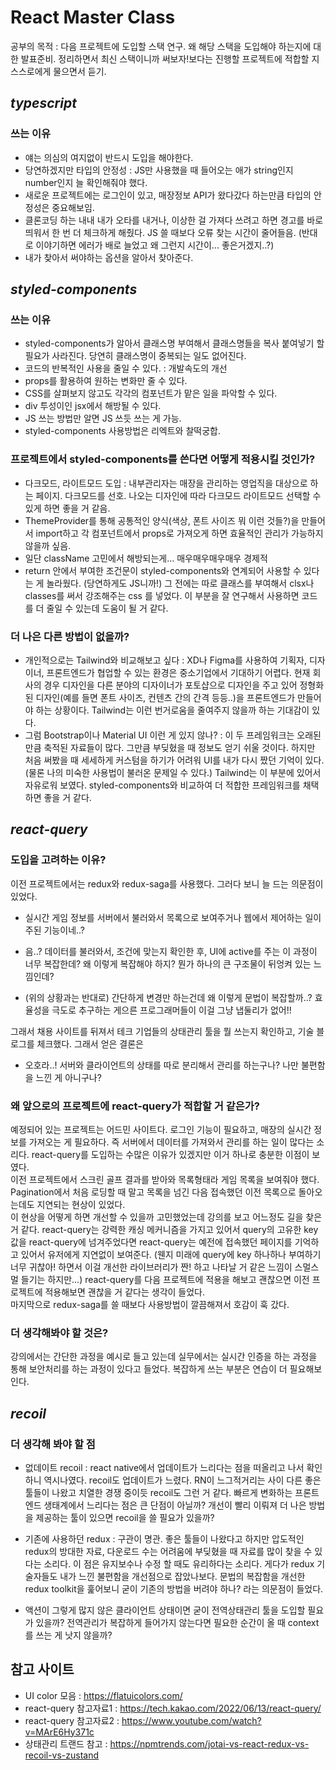 # React Master Class

공부의 목적 : 다음 프로젝트에 도입할 스택 연구. 왜 해당 스택을 도입해야 하는지에 대한 발표준비. 정리하면서 최신 스택이니까 써보자!보다는 진행할 프로젝트에 적합할 지 스스로에게 물으면서 듣기.

## _typescript_

### 쓰는 이유

-   얘는 의심의 여지없이 반드시 도입을 해야한다.
-   당연하겠지만 타입의 안정성 : JS만 사용했을 때 들어오는 애가 string인지 number인지 늘 확인해줘야 했다.
-   새로운 프로젝트에는 로그인이 있고, 매장정보 API가 왔다갔다 하는만큼 타입의 안정성은 중요해보임.
-   클론코딩 하는 내내 내가 오타를 내거나, 이상한 걸 가져다 쓰려고 하면 경고를 바로 띄워서 한 번 더 체크하게 해줬다. JS 쓸 때보다 오류 찾는 시간이 줄어들음. (반대로 이야기하면 에러가 배로 늘었고 왜 그런지 시간이... 좋은거겠지..?)
-   내가 찾아서 써야하는 옵션을 알아서 찾아준다.

## _styled-components_

### 쓰는 이유

-   styled-components가 알아서 클래스명 부여해서 클래스명들을 복사 붙여넣기 할 필요가 사라진다. 당연히 클래스명이 중복되는 일도 없어진다.
-   코드의 반복적인 사용을 줄일 수 있다. : 개발속도의 개선
-   props를 활용하여 원하는 변화만 줄 수 있다.
-   CSS를 살펴보지 않고도 각각의 컴포넌트가 맡은 일을 파악할 수 있다.
-   div 투성이인 jsx에서 해방될 수 있다.
-   JS 쓰는 방법만 알면 JS 쓰듯 쓰는 게 가능.
-   styled-components 사용방법은 리엑트와 찰떡궁합.

### 프로젝트에서 styled-components를 쓴다면 어떻게 적용시킬 것인가?

-   다크모드, 라이트모드 도입 : 내부관리자는 매장을 관리하는 영업직을 대상으로 하는 페이지. 다크모드를 선호. 나오는 디자인에 따라 다크모드 라이트모드 선택할 수 있게 하면 좋을 거 같음.
-   ThemeProvider를 통해 공통적인 양식(색상, 폰트 사이즈 뭐 이런 것들?)을 만들어서 import하고 각 컴포넌트에서 props로 가져오게 하면 효율적인 관리가 가능하지 않을까 싶음.
-   일단 className 고민에서 해방되는게... 매우매우매우매우 경제적
-   return 안에서 부여한 조건문이 styled-components와 연계되어 사용할 수 있다는 게 놀라웠다. (당연하게도 JS니까!) 그 전에는 따로 클래스를 부여해서 clsx나 classes를 써서 강조해주는 css 를 넣었다. 이 부분을 잘 연구해서 사용하면 코드를 더 줄일 수 있는데 도움이 될 거 같다.

### 더 나은 다른 방법이 없을까?

-   개인적으로는 Tailwind와 비교해보고 싶다 : XD나 Figma를 사용하여 기획자, 디자이너, 프론트엔드가 협업할 수 있는 환경은 중소기업에서 기대하기 어렵다. 현재 회사의 경우 디자인을 다른 분야의 디자이너가 포토샵으로 디자인을 주고 있어 정형화된 디자인(예를 들면 폰트 사이즈, 컨텐츠 간의 간격 등등..)을 프론트엔드가 만들어야 하는 상황이다. Tailwind는 이런 번거로움을 줄여주지 않을까 하는 기대감이 있다.
-   그럼 Bootstrap이나 Material UI 이런 게 있지 않나? : 이 두 프레임워크는 오래된만큼 축적된 자료들이 많다. 그만큼 부딪혔을 때 정보도 얻기 쉬울 것이다. 하지만 처음 써봤을 때 세세하게 커스텀을 하기가 어려워 UI를 내가 다시 짰던 기억이 있다. (물론 나의 미숙한 사용법이 불러온 문제일 수 있다.) Tailwind는 이 부분에 있어서 자유로워 보였다. styled-components와 비교하여 더 적합한 프레임워크를 채택하면 좋을 거 같다.

## _react-query_

### 도입을 고려하는 이유?

이전 프로젝트에서는 redux와 redux-saga를 사용했다. 그러다 보니 늘 드는 의문점이 있었다.

-   실시간 게임 정보를 서버에서 불러와서 목록으로 보여주거나 웹에서 제어하는 일이 주된 기능이네..?

-   음..? 데이터를 불러와서, 조건에 맞는지 확인한 후, UI에 active를 주는 이 과정이 너무 복잡한데? 왜 이렇게 복잡해야 하지? 뭔가 하나의 큰 구조물이 뒤엉켜 있는 느낌인데?

-   (위의 상황과는 반대로)
    간단하게 변경만 하는건데 왜 이렇게 문법이 복잡할까..? 효율성을 극도로 추구하는 게으른 프로그래머들이 이걸 그냥 냅둘리가 없어!!

그래서 채용 사이트를 뒤져서 테크 기업들의 상태관리 툴을 뭘 쓰는지 확인하고, 기술 블로그를 체크했다. 그래서 얻은 결론은

-   오호라..! 서버와 클라이언트의 상태를 따로 분리해서 관리를 하는구나? 나만 불편함을 느낀 게 아니구나?

### 왜 앞으로의 프로젝트에 react-query가 적합할 거 같은가?

예정되어 있는 프로젝트는 어드민 사이트다. 로그인 기능이 필요하고, 매장의 실시간 정보를 가져오는 게 필요하다. 즉 서버에서 데이터를 가져와서 관리를 하는 일이 많다는 소리다. react-query를 도입하는 수많은 이유가 있겠지만 이거 하나로 충분한 이점이 보였다.
<br />
이전 프로젝트에서 스크린 골프 결과를 받아와 목록형태라 게임 목록을 보여줘야 했다. Pagination에서 처음 로딩할 때 말고 목록을 넘긴 다음 접속했던 이전 목록으로 돌아오는데도 지연되는 현상이 있었다.
<br />
이 현상을 어떻게 하면 개선할 수 있을까 고민했었는데 강의를 보고 어느정도 길을 찾은 거 같다. react-query는 강력한 캐싱 메커니즘을 가지고 있어서 query의 고유한 key값을 react-query에 넘겨주었다면 react-query는 예전에 접속했던 페이지를 기억하고 있어서 유저에게 지연없이 보여준다. (웬지 미래에 query에 key 하나하나 부여하기 너무 귀찮아! 하면서 이걸 개선한 라이브러리가 짠! 하고 나타날 거 같은 느낌이 스멀스멀 들기는 하지만...) react-query를 다음 프로젝트에 적용을 해보고 괜찮으면 이전 프로젝트에 적용해보면 괜찮을 거 같다는 생각이 들었다.
<br />
마지막으로 redux-saga를 쓸 때보다 사용방법이 깔끔해져서 호감이 훅 갔다.

### 더 생각해봐야 할 것은?

강의에서는 간단한 과정을 예시로 들고 있는데 실무에서는 실시간 인증을 하는 과정을 통해 보안처리를 하는 과정이 있다고 들었다. 복잡하게 쓰는 부분은 연습이 더 필요해보인다.

## _recoil_

### 더 생각해 봐야 할 점

-   없데이트 recoil : react native에서 업데이트가 느리다는 점을 떠올리고 나서 확인하니 역시나였다. recoil도 업데이트가 느렸다. RN이 느그적거리는 사이 다른 좋은 툴들이 나왔고 치열한 경쟁 중이듯 recoil도 그런 거 같다. 빠르게 변화하는 프론트엔드 생태계에서 느리다는 점은 큰 단점이 아닐까? 개선이 빨리 이뤄져 더 나은 방법을 제공하는 툴이 있으면 recoil을 쓸 필요가 있을까?

-   기존에 사용하던 redux : 구관이 명관. 좋은 툴들이 나왔다고 하지만 압도적인 redux의 방대한 자료, 다운로드 수는 어려움에 부딪혔을 때 자료를 많이 찾을 수 있다는 소리다. 이 점은 유지보수나 수정 할 때도 유리하다는 소리다. 게다가 redux 기술자들도 내가 느낀 불편함을 개선점으로 잡았나보다. 문법의 복잡함을 개선한 redux toolkit을 훑어보니 굳이 기존의 방법을 버려야 하나? 라는 의문점이 들었다.

-   액션이 그렇게 많지 않은 클라이언트 상태이면 굳이 전역상태관리 툴을 도입할 필요가 있을까? 전역관리가 복잡하게 들어가지 않는다면 필요한 순간이 올 때 context를 쓰는 게 낫지 않을까?

## 참고 사이트

-   UI color 모음 : https://flatuicolors.com/
-   react-query 참고자료1 : https://tech.kakao.com/2022/06/13/react-query/
-   react-query 참고자료2 : https://www.youtube.com/watch?v=MArE6Hy371c
-   상태관리 트랜드 참고 : https://npmtrends.com/jotai-vs-react-redux-vs-recoil-vs-zustand
